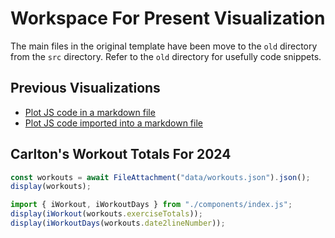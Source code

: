# Workspace For Present Visualization

The main files in the original template have been move to the `old`
directory from the `src` directory.
Refer to the `old` directory for usefully code snippets.

## Previous Visualizations

- [Plot JS code in a markdown file](ex1)
- [Plot JS code imported into a markdown file](ex2)

## Carlton's Workout Totals For 2024

```js
const workouts = await FileAttachment("data/workouts.json").json();
display(workouts);
```

```js
import { iWorkout, iWorkoutDays } from "./components/index.js";
display(iWorkout(workouts.exerciseTotals));
display(iWorkoutDays(workouts.date2lineNumber));
```
